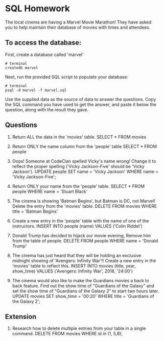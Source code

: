 # SQL Homework

The local cinema are having a Marvel Movie Marathon! They have asked you to help maintain their database of movies with times and attendees.

## To access the database:

First, create a database called 'marvel'

```
# terminal
createdb marvel
```

Next, run the provided SQL script to populate your database:

```
# terminal
psql -d marvel -f marvel.sql
```

Use the supplied data as the source of data to answer the questions. Copy the SQL command you have used to get the answer, and paste it below the question, along with the result they gave.

## Questions

1.  Return ALL the data in the 'movies' table.
SELECT * FROM movies

2.  Return ONLY the name column from the 'people' table
SELECT * FROM people

3.  Oops! Someone at CodeClan spelled Vicky's name wrong! Change it to reflect the proper spelling ('Vicky Jackson-Five' should be 'Vicky Jackson').
UPDATE people SET name = 'Vicky Jackson' WHERE name = 'Vicky Jackson-Five';

4.  Return ONLY your name from the 'people' table.
SELECT * FROM people WHERE name = 'Stuart Black' 

5.  The cinema is showing 'Batman Begins', but Batman is DC, not Marvel! Delete the entry from the 'movies' table.
DELETE FROM movies WHERE title = 'Batman Begins'

6.  Create a new entry in the 'people' table with the name of one of the instructors.
INSERT INTO people (name) VALUES ('Colin Riddel')

7.  Donald Trump has decided to hijack our movie evening, Remove him from the table of people.
DELETE FROM people WHERE name = 'Donald Trump'

8.  The cinema has just heard that they will be holding an exclusive midnight showing of 'Avengers: Infinity War'!! Create a new entry in the 'movies' table to reflect this.
INSERT INTO movies (title, year, show_time) VALUES ('Avengers: Infinity War', 2018, '24:00')

9.  The cinema would also like to make the Guardians movies a back to back feature. Find out the show time of "Guardians of the Galaxy" and set the show time of "Guardians of the Galaxy 2" to start two hours later.
 UPDATE movies SET show_time = '00:20' WHERE title = 'Guardians of the Galaxy 2';

## Extension

1.  Research how to delete multiple entries from your table in a single command.
DELETE FROM movies WHERE id in (1, 5,8);
